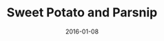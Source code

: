 ---
title: Sweet Potato and Parsnip
subtitle: 
layout: default
modal-id: 8
date: 2016-01-08
img: cb5.jpg
thumbnail: cb5.jpg
alt: image-alt
project-date: January 2016
client: Start Bootstrap
category: Dishes
description: 
---